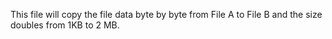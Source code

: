 This file will copy the file data byte by byte from File A to File B and the size doubles from 1KB to 2 MB.